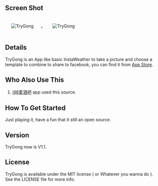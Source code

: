 ## Screen Shot

<img src="https://dl.dropbox.com/u/83663874/GitHubs/TryGong-1.png" alt="TryGong" title="TryGong" style="margin: 20px;" class="center" />
。
<img src="https://dl.dropbox.com/u/83663874/GitHubs/TryGong-2.png" alt="TryGong" title="TryGong" style="margin: 20px;" class="center" />

## Details

TryGong is an App like basic InstaWeather to take a picture and choose a template to combine to share to facebook, you can find it from <a href='https://itunes.apple.com/us/app/trygong/id657226352?mt=8'>App Store</a>.

## Who Also Use This

1. <a href='https://itunes.apple.com/tw/app/i98ai-jiu-ba/id656024033?mt=8'>i98愛酒吧</a> app used this source.

## How To Get Started

Just playing it, have a fun that it still an open source.

## Version

TryGong now is V1.1.

## License

TryGong is available under the MIT license ( or Whatever you wanna do ). See the LICENSE file for more info.
